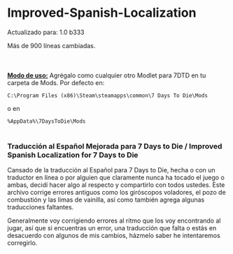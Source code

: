 # Improved-Spanish-Localization

Actualizado para: 1.0 b333


Más de 900 líneas cambiadas.
<br/><br/><br/><br/>
<ins>**Modo de uso:**</ins> Agrégalo como cualquier otro Modlet para 7DTD en tu carpeta de Mods. Por defecto en:

`C:\Program Files (x86)\Steam\steamapps\common\7 Days To Die\Mods`

o en

`%AppData%\7DaysToDie\Mods`
<br/><br/>
### Traducción al Español Mejorada para 7 Days to Die / Improved Spanish Localization for 7 Days to Die

Cansado de la traducción al Español para 7 Days to Die, hecha o con un traductor en línea o por alguien que claramente nunca ha tocado el juego o ambas, decidí hacer algo al respecto y compartirlo con todos ustedes. 
Este archivo corrige errores antiguos como los giróscopos voladores, el pozo de combustión y las limas de vainilla, así como también agrega algunas traducciones faltantes. 

Generalmente voy corrigiendo errores al ritmo que los voy encontrando al jugar, así que si encuentras un error, una traducción que falta o estás en desacuerdo con algunos de mis cambios, házmelo saber he intentaremos corregirlo.

